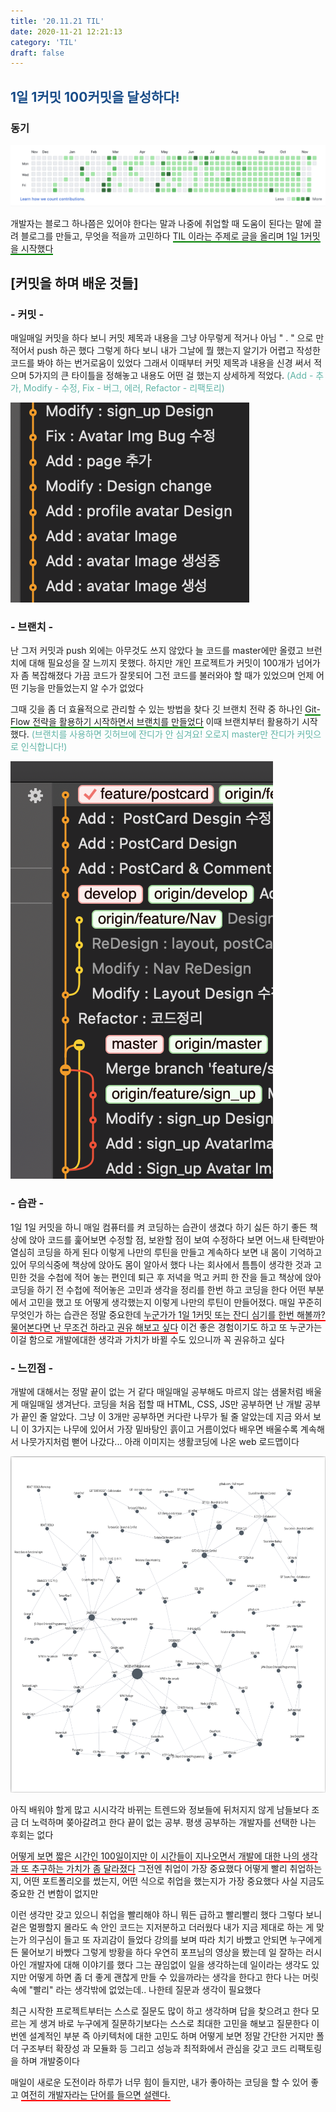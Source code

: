 ```yaml
---
title: '20.11.21 TIL'
date: 2020-11-21 12:21:13
category: 'TIL'
draft: false
---
```

## <span style="color : #184C88 ">1일 1커밋 100커밋을 달성하다!</span>



### 동기
![](./images/gitcommit.png)

개발자는 블로그 하나쯤은 있어야 한다는 말과 나중에 취업할 때 도움이 된다는 말에 끌려 블로그를 만들고, 무엇을 적을까 고민하다 <span style="border-bottom: 2px solid green">TIL 이라는 주제로 글을 올리며 1일 1커밋을 시작했다</span>


## [커밋을 하며 배운 것들]


### - 커밋 -
매일매일 커밋을 하다 보니 커밋 제목과 내용을 그냥 아무렇게 적거나 아님 " . " 으로 만 적어서 push 하곤 했다 그렇게 하다 보니 내가 그날에 뭘 했는지 알기가 어렵고 작성한  코드를 봐야 하는 번거로움이 있었다 그래서 이때부터 커밋 제목과 내용을 신경 써서 적으며 5가지의 큰 타이틀을 정해놓고 내용도 어떤 걸 했는지 상세하게 적었다. <span style="color: #60b4a6">(Add - 추가, Modify - 수정, Fix - 버그, 에러, Refactor - 리팩토리)</span>

![](./images/commit.png)
<br>

### - 브랜치 -
난 그저 커밋과 push 외에는 아무것도 쓰지 않았다 늘 코드를 master에만 올렸고 브런치에 대해 필요성을 잘 느끼지 못했다. 하지만 개인 프로젝트가 커밋이 100개가 넘어가자 좀 복잡해졌다 가끔 코드가 잘못되어 그전 코드를 불러와야 할 때가 있었으며 언제 어떤 기능을 만들었는지 알 수가 없었다 

그때 깃을 좀 더 효율적으로 관리할 수 있는 방법을 찾다 깃 브랜치 전략 중 하나인 <span style="border-bottom: 2px solid green">Git-Flow 전략을 활용하기 시작하면서 브랜치를 만들었다</span> 이때 브랜치부터 활용하기 시작했다. <span style="color: #60b4a6">(브랜치를 사용하면 깃허브에 잔디가 안 심겨요! 오로지 master만 잔디가 커밋으로 인식합니다!)</span>


![](./images/branch.png)
<br>

### - 습관 -
1일 1일 커밋을 하니 매일 컴퓨터를 켜 코딩하는 습관이 생겼다 하기 싫든 하기 좋든 책상에 앉아 코드를 훑어보면 수정할 점, 보완할 점이 보여 수정하다 보면 어느새 탄력받아 열심히 코딩을 하게 된다 이렇게 나만의 루틴을 만들고 계속하다 보면 내 몸이 기억하고 있어 무의식중에 책상에 앉아도 몸이 알아서 했다 나는 회사에서 틈틈이 생각한 것과 고민한 것을 수첩에 적어 놓는 편인데 퇴근 후 저녁을 먹고 커피 한 잔을 들고 책상에 앉아 코딩을 하기 전 수첩에 적어놓은 고민과 생각을 정리를 한번 하고 코딩을 한다 어떤 부분에서 고민을 했고 또 어떻게 생각했는지 이렇게 나만의 루틴이 만들어졌다. 매일 꾸준히 무엇인가 하는 습관은 정말 중요한데 <span style="border-bottom: 2px solid red">누군가가 1일 1커밋 또는 잔디 심기를 한번 해볼까? 물어본다면 난 무조건 하라고 권유 해보고 싶다</span> 이건 좋은 경험이기도 하고 또 누군가는 이걸 함으로 개발에대한 생각과 가치가 바뀔 수도 있으니까 꼭 권유하고 싶다
<br>

### - 느낀점 -
개발에 대해서는 정말 끝이 없는 거 같다 매일매일 공부해도 마르지 않는 샘물처럼 배울게 매일매일 생겨난다. 코딩을 처음 접할 때 HTML, CSS, JS만 공부하면 난 개발 공부가 끝인 줄 알았다. 그냥 이 3개만 공부하면 커다란 나무가 될 줄 알았는데 지금 와서 보니 이 3가지는 나무에 있어서 가장 밑바탕인 흙이고 거름이었다 배우면 배울수록 계속해서 나뭇가지처럼 뻗어 나갔다... 아래 이미지는 생활코딩에 나온 web 로드맵이다

![](./images/codingmap.png)


아직 배워야 할게 많고 시시각각 바뀌는 트렌드와 정보들에 뒤처지지 않게 남들보다 조금 더 노력하며 쫒아갈려고 한다 끝이 없는 공부. 평생 공부하는 개발자를 선택한 나는 후회는 없다

<span style="border-bottom: 2px solid red">어떻게 보면 짧은 시간인 100일이지만 이 시간들이 지나오면서 개발에 대한 나의 생각과 또 추구하는 가치가 좀 달라졌다</span> 그전엔 취업이 가장 중요했다 어떻게 빨리 취업하는지, 어떤 포트폴리오를 썼는지, 어떤 식으로 취업을 했는지가 가장 중요했다 사실 지금도 중요한 건 변함이 없지만 

이런 생각만 갖고 있으니 취업을 빨리해야 하니 뭐든 급하고 빨리빨리 했다 그렇다 보니 겉은 멀쩡할지 몰라도 속 안인 코드는 지저분하고 더러웠다 내가 지금 제대로 하는 게 맞는가 의구심이 들고 또 자괴감이 들었다 강의를 보며 따라 치기 바빴고 안되면 누구에게든 물어보기 바빴다 그렇게 방황을 하다 우연히 포프님의 영상을 봤는데 일 잘하는 러시아인 개발자에 대해 이야기를 했다 그는 끊임없이 일을 생각하는데 일이라는 생각도 있지만 어떻게 하면 좀 더 좋게 괜찮게 만들 수 있을까라는 생각을 한다고 한다 나는 머릿속에 "빨리" 라는 생각밖에 없었는데.. 나한테 질문과 생각이 필요했다 

최근 시작한 프로젝트부터는 스스로 질문도 많이 하고 생각하며 답을 찾으려고 한다 모르는 게 생겨 바로 누구에게 질문하기보다는 스스로 최대한 고민을 해보고 질문한다 이번엔 설계적인 부분 즉 아키텍처에 대한 고민도 하며 어떻게 보면 정말 간단한 거지만 폴더 구조부터  확장성 과 모듈화 등 그리고 성능과 최적화에서 관심을 갖고 코드 리팩토링을 하며 개발중이다

매일이 새로운 도전이라 하루가 너무 힘이 들지만, 내가 좋아하는 코딩을 할 수 있어 좋고 <span style="border-bottom: 2px solid red">여전히 개발자라는 단어를 들으면 설렌다.</span>